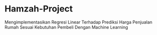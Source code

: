 # Hamzah-Project
Mengimplementasikan Regresi Linear Terhadap Prediksi Harga Penjualan Rumah Sesuai Kebutuhan Pembeli Dengan Machine Learning
